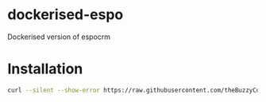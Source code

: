 # dockerised-espo
Dockerised version of espocrm


# Installation

```bash
curl --silent --show-error https://raw.githubusercontent.com/theBuzzyCoder/dockerised-espo/master/installer.sh | sh
```
